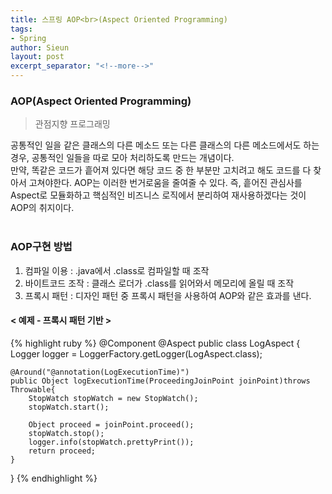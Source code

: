 ```yaml
---
title: 스프링 AOP<br>(Aspect Oriented Programming)
tags:
- Spring
author: Sieun
layout: post
excerpt_separator: "<!--more-->"
---
```


### AOP(Aspect Oriented Programming)
> 관점지향 프로그래밍


공통적인 일을 같은 클래스의 다른 메소드 또는 다른 클래스의 다른 메소드에서도 하는 경우, 공통적인 일들을 따로 모아 처리하도록 만드는 개념이다.
<br>만약, 똑같은 코드가 흩어져 있다면 해당 코드 중 한 부분만 고치려고 해도 코드를 다 찾아서 고쳐야한다. AOP는 이러한 번거로움을 줄여줄 수 있다. 즉, 흩어진 관심사를 Aspect로 모듈화하고 핵심적인 비즈니스 로직에서 분리하여 재사용하겠다는 것이 AOP의 취지이다.
<br><br>
### AOP구현 방법
1) 컴파일 이용 : .java에서 .class로 컴파일할 때 조작<br>
2) 바이트코드 조작 : 클래스 로더가 .class를 읽어와서 메모리에 올릴 때 조작<br>
3) 프록시 패턴 : 디자인 패턴 중 프록시 패턴을 사용하여 AOP와 같은 효과를 낸다.<br>

#### < 예제 - 프록시 패턴 기반 >

{% highlight ruby %}
@Component
@Aspect
public class LogAspect {
	Logger logger = LoggerFactory.getLogger(LogAspect.class);

	@Around("@annotation(LogExecutionTime)")
	public Object logExecutionTime(ProceedingJoinPoint joinPoint)throws Throwable{
		StopWatch stopWatch = new StopWatch();
		stopWatch.start();

		Object proceed = joinPoint.proceed();
		stopWatch.stop();
		logger.info(stopWatch.prettyPrint());
		return proceed;
	}
}
{% endhighlight %}
